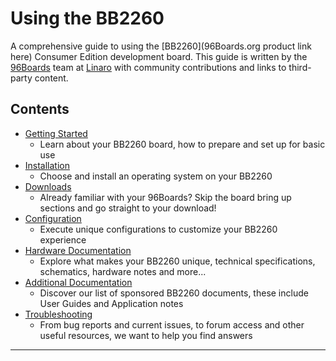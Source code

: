 # Using the BB2260

A comprehensive guide to using the [BB2260](96Boards.org product link here) Consumer Edition development board. This guide is written by the [96Boards](https://www.96boards.org) team at [Linaro](http://www.linaro.org) with community contributions and links to third-party content.

## Contents

- [Getting Started](GettingStarted/README.md)
   - Learn about your BB2260 board, how to prepare and set up for basic use
- [Installation](Installation/README.md)
   - Choose and install an operating system on your BB2260
- [Downloads](Downloads/README.md)
   - Already familiar with your 96Boards? Skip the board bring up sections and go straight to your download!
- [Configuration](Configuration/README.md)
   - Execute unique configurations to customize your BB2260 experience
- [Hardware Documentation](HardwareDocs/README.md)
   - Explore what makes your BB2260 unique, technical specifications, schematics, hardware notes and more...
- [Additional Documentation](AdditionalDocs/README.md)
   - Discover our list of sponsored BB2260 documents, these include User Guides and Application notes
- [Troubleshooting](Troubleshooting/README.md)
   - From bug reports and current issues, to forum access and other useful resources, we want to help you find answers   


***
